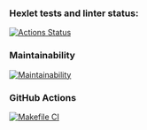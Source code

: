 ### Hexlet tests and linter status:

[![Actions Status](https://github.com/Sverxsro4nik/frontend-project-lvl1/workflows/hexlet-check/badge.svg)](https://github.com/Sverxsro4nik/frontend-project-lvl1/actions)

### Maintainability

[![Maintainability](https://codeclimate.com/github/Sverxsro4nik/frontend-project-lvl1)](https://codeclimate.com/github/codeclimate/codeclimate/maintainability)

### GitHub Actions

[![Makefile CI](https://github.com/Sverxsro4nik/frontend-project-lvl1/actions/workflows/makefile.yml/badge.svg)](https://github.com/Sverxsro4nik/frontend-project-lvl1/actions/workflows/makefile.yml)
